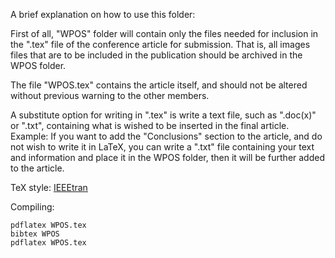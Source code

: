 A brief explanation on how to use this folder:

First of all, "WPOS" folder will contain only the files needed for inclusion in the ".tex" file of the conference article for submission.
That is, all images files that are to be included in the publication should be archived in the WPOS folder.

The file "WPOS.tex" contains the article itself, and should not be altered without previous warning to the other members.

A substitute option for writing in ".tex" is write a text file, such as ".doc(x)" or ".txt", containing what is wished to be inserted in
the final article. Example: If you want to add the "Conclusions" section to the article, and do not wish to write it in LaTeX, you can write a ".txt" file containing your text and information and place it in the WPOS folder, then it will be further added to the article.

TeX style: [IEEEtran](http://www.ctan.org/tex-archive/macros/latex/contrib/IEEEtran/)

Compiling:

    pdflatex WPOS.tex
    bibtex WPOS
    pdflatex WPOS.tex
